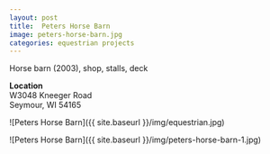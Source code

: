 ```yaml
---
layout: post
title:  Peters Horse Barn
image: peters-horse-barn.jpg
categories: equestrian projects
---
```


Horse barn (2003), shop, stalls, deck

**Location**  
W3048 Kneeger Road  
Seymour, WI 54165

![Peters Horse Barn]({{ site.baseurl }}/img/equestrian.jpg)

![Peters Horse Barn]({{ site.baseurl }}/img/peters-horse-barn-1.jpg)